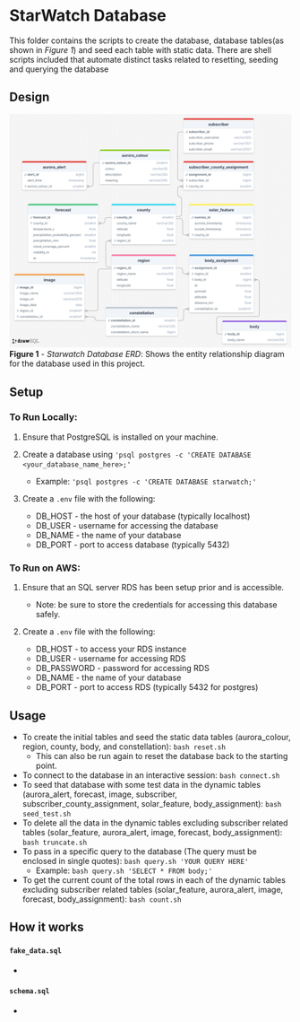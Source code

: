 # StarWatch Database
This folder contains the scripts to create the database, database tables(as shown in _Figure 1_) and seed each table with static data. There are shell scripts included that automate distinct tasks related to resetting, seeding and querying the database

## Design
![ERD](../assets/ERD_starwatch.png)
__Figure 1__ - _Starwatch Database ERD_: Shows the entity relationship diagram for the database used in this project.

## Setup
### To Run Locally:
1. Ensure that PostgreSQL is installed on your machine.

2. Create a database using ```'psql postgres -c 'CREATE DATABASE <your_database_name_here>;'```
    - Example: `'psql postgres -c 'CREATE DATABASE starwatch;'`

3. Create a `.env` file with the following:
    - DB_HOST - the host of your database (typically localhost)
    - DB_USER - username for accessing the database
    - DB_NAME - the name of your database
    - DB_PORT - port to access database (typically 5432)

### To Run on AWS:
1. Ensure that an SQL server RDS has been setup prior and is accessible.
    - Note: be sure to store the credentials for accessing this database safely.

2. Create a `.env` file with the following:
    - DB_HOST - to access your RDS instance
    - DB_USER - username for accessing RDS
    - DB_PASSWORD - password for accessing RDS
    - DB_NAME - the name of your database
    - DB_PORT - port to access RDS (typically 5432 for postgres)

## Usage
- To create the initial tables and seed the static data tables (aurora_colour, region, county, body, and constellation):
```bash reset.sh```
    - This can also be run again to reset the database back to the starting point.
- To connect to the database in an interactive session:
```bash connect.sh```
- To seed that database with some test data in the dynamic tables (aurora_alert, forecast, image, subscriber, subscriber_county_assignment, solar_feature, body_assignment):
```bash seed_test.sh```
- To delete all the data in the dynamic tables excluding subscriber related tables (solar_feature, aurora_alert, image, forecast, body_assignment):
```bash truncate.sh```
- To pass in a specific query to the database (The query must be enclosed in single quotes):
```bash query.sh 'YOUR QUERY HERE'```
    - Example: `bash query.sh 'SELECT * FROM body;'`
- To get the current count of the total rows in each of the dynamic tables excluding subscriber related tables (solar_feature, aurora_alert, image, forecast, body_assignment):
```bash count.sh```

## How it works
#### `fake_data.sql`
- 
#### `schema.sql`
- 
#### 
